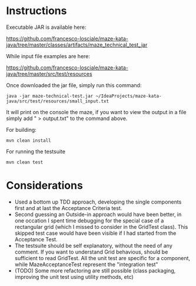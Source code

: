 # Instructions

Executable JAR is available here: 

https://github.com/francesco-losciale/maze-kata-java/tree/master/classes/artifacts/maze_technical_test_jar

While input file examples are here:

https://github.com/francesco-losciale/maze-kata-java/tree/master/src/test/resources

Once downloaded the jar file, simply run this command: 

```
java -jar maze-technical-test.jar ~/IdeaProjects/maze-kata-java/src/test/resources/small_input.txt
```

It will print on the console the maze, if you want to view the output in a file simply add " > output.txt" to the command above.

For building:
```
mvn clean install
```

For running the testsuite
```
mvn clean test
```



# Considerations

- Used a bottom up TDD approach, developing the single components first and at last the Acceptance Criteria test. 
- Second guessing an Outside-in approach would have been better, in one occation I spent time debugging for the special case of a rectangular grid (which I missed to consider in the GridTest class). This skipped test case would have been visible if I had started from the Acceptance Test. 
- The testsuite should be self explanatory, without the need of any comment. If you want to understand Grid behavious, should be sufficient to read GridTest. All the unit test are specific for a component, while MazeAcceptanceTest represent the "integration test" 
- (TODO) Some more refactoring are still possible (class packaging, improving the unit test using utility methods, etc)
